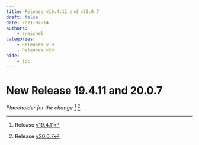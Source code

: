 ```yaml
---
title: Release v19.4.11 and v20.0.7
draft: false
date: 2021-02-14
authors:
    - sreichel
categories:
    - Releases v19
    - Releases v20
hide:
    - toc
---
```


# New Release 19.4.11 and 20.0.7

_Placeholder for the change_ [^1] [^2]

<!-- more -->

[^1]: Release [v19.4.11](https://github.com/OpenMage/magento-lts/releases/tag/v19.4.11)
[^2]: Release [v20.0.7](https://github.com/OpenMage/magento-lts/releases/tag/v20.0.7) 
